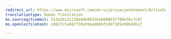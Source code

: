```yaml
---
redirect_url: https://www.microsoft.com/en-us/privacystatement/OnlineServices/Default.aspx
translationtype: Human Translation
ms.sourcegitcommit: 523e1bc21138e9de9833beb60863f798e76c7c97
ms.openlocfilehash: cd827c5a687f30a59aabbbbf1dbf1b5e996d3b17

---
```



<!--HONumber=Jan17_HO1-->


